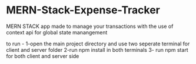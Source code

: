 # MERN-Stack-Expense-Tracker
MERN STACK app made to manage your transactions with the use of context api for global state manangement

to run - 1-open the main project directory and use two seperate terminal for client and server folder 2-run npm install in both terminals 3- run npm start for both client and server side
